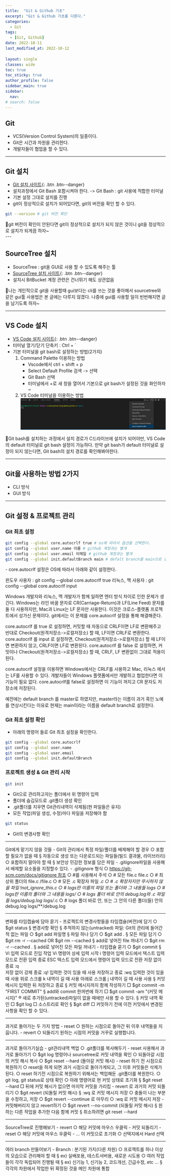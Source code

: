 ```yaml
---
title:  "Git & Github 기초"
excerpt: "Git & Github 기초를 다룬다."
categories:
  - Git
tags:
  - [Git, Github]
date: 2022-10-11
last_modified_at: 2022-10-12

layout: single
classes: wide
toc: true
toc_sticky: true
author_profile: false
sidebar_main: true
sidebar:
  nav:
# search: false
---
```


## Git
- VCS(Version Control System)의 일종이다.
- Git은 시간과 차원을 관리한다.
- 개발자들이 협업을 할 수 있다.

---

## Git 설치
- [Git 설치 사이트](https://git-scm.com/){: .btn .btn--danger} 
- 설치과정에서 Git Bash 포함시켜야 한다. -> Git Bash : git 사용에 적합한 터미널
- 기본 설정 그대로 설치를 진행
- git이 정상적으로 설치가 되어있다면, git의 버전을 확인 할 수 있다.
```bash
git --version # git 버전 확인
```
<div class="notice--warning" markdown="1">
🤖git 버전이 확인이 안된다면 git이 정상적으로 설치가 되지 않은 것이니 git을 정상적으로 설치가 되게끔 하자~
</div>
---

## SourceTree 설치
- SourceTree : git을 GUI로 사용 할 수 있도록 해주는 툴
- [SourceTree 설치 사이트](https://www.sourcetreeapp.com/){: .btn .btn--danger} 
- 설치시 BitBucket 계정 관련은 건너뛰기 해도 상관없음

<div class="notice--info" markdown="1">
🤖나는 개인적으로 git을 사용할때 gui보다는 cli를 쓰는 것을 좋아해서 sourcetree와 같은 gui툴 사용법은 본 글에는 다루지 않겠다.
나중에 gui를 사용할 일이 빈번해지면 글을 남기도록 하자~
</div>

---

## VS Code 설치
- [VS Code 설치 사이트](https://code.visualstudio.com/){: .btn .btn--danger}
- 터미널 열기/닫기 단축키 : Ctrl + `
- 기본 터미널을 git bash로 설정하는 방법(2가지)
  1. Command Palette 이용하는 방법
       - Vscode에서 ctrl + shift + p
       - Select Default Profile 검색 -> 선택
       - Git Bash 선택
       - 터미널에서 +로 새 창을 열어서 기본으로 git bash가 설정된 것을 화인하자~
  2. VS Code 터미널을 이용하는 방법
	![](/images/2022-10-11-git_basic/vscode_terminal_setting.png)

<div class="notice--warning" markdown="1">
🤖Git bash를 설치하는 과정에서 설치 경로가 C드라이브에 설치가 되어야만, VS Code의 default 터미널로 git bash 설정이 가능하다.
만약 git bash가 default 터미널로 설정이 되지 않는다면, Git bash의 설치 경로를 확인해봐야한다.
</div>

---

## Git을 사용하는 방법 2가지
- CLI 방식
- GUI 방식

---

## Git 설정 & 프로젝트 관리
### Git 최초 설정
```bash
git config --global core.autocrlf true # os에 따라서 옵션을 선택한다.
git config --global user.name 이름 # github 계정과는 별개
git config --global user.email 이메일 # github 계정과는 별개
git config --global init.defaultBranch main # defalt branch를 main으로 설정
```

<div class="notice--danger" markdown="1">
- core.autocrlf 설정은 OS에 따라서 아래와 같이 설정한다.

윈도우 사용자 : git config --global core.autocrlf true
리눅스, 맥 사용자 : git config --global core.autocrlf input
</div>

<div class="notice--info" markdown="1">
Windows 개발자와 리눅스, 맥 개발자가 함께 일하면 엔터 방식 차이로 인한 문제가 생긴다.
Windows는 라인 바꿈 문자로 CR(Carriage-Return)과 LF(Line Feed) 문자를 둘 다 사용하지만, Mac과 Linux는 LF 문자만 사용한다.
이것은 크로스-플랫폼 프로젝트에서 성가신 문제이다. git에서는 이 문제를 core.autocrlf 설정을 통해 해결해준다.

core.autocrlf 를 true 로 설정하면, 커밋할 때 자동으로 CRLF이면 LF로 변환해주고 반대로 Checkout(원격저장소->로컬저장소) 할 때,
LF이면 CRLF로 변환한다.
core.autocrlf 를 input 로 설정하면, Checkout(원격저장소->로컬저장소) 할 때 LF이면 변환하지 않고, CRLF이면 LF로 변환된다.
core.autocrlf 를 false 로 설정하면, 커밋이나 Checkout(원격저장소->로컬저장소) 할 때, CRLF, LF 변환없이 그대로 적용이 된다.

core.autocrlf 설정을 이용하면 Windows에서는 CRLF를 사용하고 Mac, 리눅스 에서는 LF를 사용할 수 있다.
개발자들이 Windows 플랫폼에서만 개발하고 협업한다면 이 기능이 필요 없다. core.autocrlf를 false로 설정하면 이 기능이 꺼지고 CR 문자도 저장소에 저장된다.
</div>


<div class="notice--info" markdown="1">
예전에는 default branch 를 master로 하였지만, master라는 이름이 과거 흑인 노예를 연상시킨다는 이유로 현재는 main이라는 이름을 default branch로 설정한다.
</div>

### Git 최초 설정 확인
- 아래의 명령어 들로 Git 최초 설정을 확인한다.
```bash
git config --global core.autocrlf
git config --global user.name
git config --global user.email
git config --global init.defaultBranch
```

### 프로젝트 생성 & Git 관리 시작
```bash
git init
```
- Git으로 관리하고자는 폴더에서 위 명령어 입력
- 폴더에 숨김모드로 .git폴더 생성 확인
- .git폴더를 지우면 Git관리내역이 삭제됨(현 파일들은 유지)
- 모든 작업(파일 생성, 수정)마다 파일을 저장해야 함
```bash
git status
```
- Git의 변경사항 확인

---

Git에게 맡기지 않을 것들
	- Git의 관리에서 특정 파일/폴더를 배제해야 할 경우
		○ 포함할 필요가 없을 때
			§ 자동으로 생성 또는 다운로드되는 파일들(빌드 결과물, 라이브러리)
		○ 포함하지 말아야 할 때
			§ 보안상 민감한 정보를 담은 파일
	- .gitignore파일을 사용해서 배제할 요소들을 지정할수 있다.
	- .gitignore 형식
		○ https://git-scm.com/docs/gitignore 참조
		○ #를 사용해서 주석 
		○ # 모든 file.c 
		file.c 
		○ # 최상위 폴더의 file.c 
		/file.c 
		○ # 모든 .c 확장자 파일 
		*.c 
		○ # .c 확장자지만 무시하지 않을 파일 
		!not_ignore_this.c 
		○ # logs란 이름의 파일 또는 폴더와 그 내용들 
		logs 
		○ # logs란 이름의 폴더와 그 내용들 
		logs/ 
		○ # logs 폴더 바로 안의 debug.log와 .c 파일들 
		logs/debug.log 
		logs/*.c 
		○ # logs 폴더 바로 안, 또는 그 안의 다른 폴더(들) 안의 debug.log 
		logs/**/debug.log
		
---

변화를 타임캡슐에 담아 묻기
	- 프로젝트의 변경사항들을 타임캡슐(버전)에 담기
		○ $git status
			§ 변경사항 확인
			§ 추적하지 않는(untracked) 파일: Git의 관리에 들어간 적 없는 파일
		○ $git add 파일명
			§ 파일 하나 담기
		○ $git add .
			§ 모든 파일 담기
		○ $git rm -r --cached <file> OR $git rm --cached <file>
			§ add로 넣어진 file 꺼내기
		○ $git rm -r --cached .
			§ add로 넣어진 모든 파일 꺼내기
	- 타임캡슐 묻기
		○ $git commit
			§ Vi 입력 모드로 진입
				작업	Vi 명령어	상세
				입력 시작	i	명령어 입력 모드에서 텍스트 입력 모드로 전환
				입력 종료	ESC	텍스트 입력 모드에서 명령어 입력 모드로 전환
				저장 없이 종료	:q	
				저장 없이 강제 종료	:q!	입력한 것이 있을 때 사용
				저장하고 종료	:wq	입력한 것이 있을때 사용
				위로 스크롤	k	내역이 길 때 사용
				아래로 스크롤	j	내역이 길 때 사용 사용
			§ 커밋 메시지 입력한 뒤 저장하고 종료
			§ 커밋 메시지까지 함께 작성하기
				□ $git commit -m "FIRST COMMIT"
			§ add와 commit 한꺼번에 하기
				□ $git commit -am "(커밋 메시지)"
					® 새로 추가된(untracked)파일이 없을 때에만 사용 할 수 있다.
			§ 커밋 내역 확인
				□ $git log
				□ 소스트리로 확인
			§ $git diff
				□ 커밋하기 전에 이전 커밋에서 변경된 사항을 확인 할 수 있다.

---

과거로 돌아가는 두 가지 방법
	- reset
		○ 원하는 시점으로 돌아간 뒤 이후 내역들을 지웁니다.
	- revert
		○ 되돌리기 원하는 시점의 커밋을 거꾸로 실행합니다.

---

과거로 돌아가기실습
	- git관리내역 백업
		○ .git폴더를 복사해두기
	- reset 사용해서 과거로 돌아가기
		○ $git log 명령어나 sourcetree로 커밋 내역을 확인
		○ 되돌아갈 시점의 커밋 해시 복사
		○ $git reset --hard (돌아갈 커밋 해시)
	- reset 하기 전 시점으로 복원하기
		○ reset을 하게 되면 과거 시점으로 돌아가게되고, 그 이후 커밋들은 삭제가 된다.
		○ reset 하기전 시점으로 복원하기 위해서는 백업해둔 .git폴더를 복원한다.
		○ git log, git status로 상태 확인
		○ 아래 명령어로 현 커밋 상태로 초기화
			§ $git reset --hard
				□ 뒤에 커밋 해시가 없으면 마지막 커밋을 가리킴
	- revert 로 과거의 커밋 되돌리기
		○ $git revert (되돌릴 커밋 해시)
			§ :wq 로 커밋 메시지 저장
		○ 충돌이 나는 부분을 수정하고, 저장
		○ $git revert --continue 로 마무리
		○ :wq 로 커밋 메시지 저장
	- 커밋해버리지 않고 revert하기
		○ $git revert --no-commit (되돌릴 커밋 해시)
			§ 원하는 다른 작업을 추가한 다음 함께 커밋
			§ 취소하려면 git reset --hard

---

SourceTree로 진행해보기
	- revert
		○ 해당 커밋에 마우스 우클릭 - 커밋 되돌리기
	- reset
		○ 해당 커밋에 마우스 우클릭 - … 이 커밋으로 초기화
		○ 선택지에서 Hard 선택

---

여러 branch 만들어보기
	- Branch : 분기된 가지(다른 차원)
		○ 프로젝트를 하나 이상의 모습으로 관리해야 할 때
			§ ex) 실배포용, 테스트서버용, 새로운 시도용
		○ 여러 작업들이 각각 독립되어 진행될 때
			§ ex) 신기능 1, 신기능 2, 코드개선, 긴급수정, etc …
			§ 각각의 차원에서 작업한 뒤 확정된 것을 메인 차원에 통합
	
	
	

		
		
		
			
			
		

	
	
	
	
	
	
